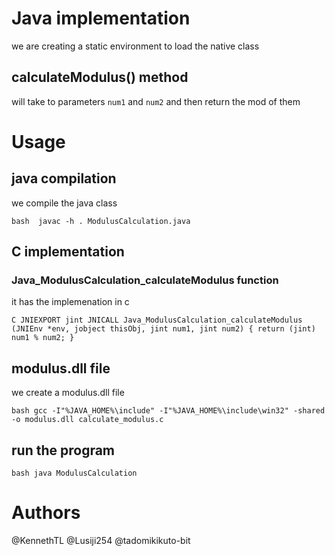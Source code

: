 # Java implementation

we are creating a static environment to load the native class

## calculateModulus() method

will take to parameters `num1` and `num2` and then return the mod of them

# Usage

## java compilation

we compile the java class

`bash 
    javac -h . ModulusCalculation.java
`

## C implementation

### Java_ModulusCalculation_calculateModulus function

it has the implemenation in c

`C
    JNIEXPORT jint JNICALL Java_ModulusCalculation_calculateModulus 
    (JNIEnv *env, jobject thisObj, jint num1, jint num2) {
        return (jint) num1 % num2;
    }
`

## modulus.dll file

we create a modulus.dll file

`bash
    gcc -I"%JAVA_HOME%\include" -I"%JAVA_HOME%\include\win32" -shared -o modulus.dll calculate_modulus.c
`

## run the program

`bash
    java ModulusCalculation
`

# Authors
@KennethTL @Lusiji254 @tadomikikuto-bit